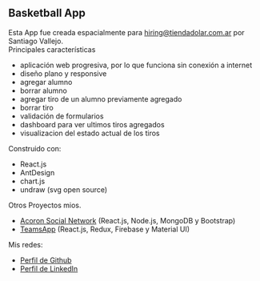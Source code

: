 ## Basketball App

Esta App fue creada espacialmente para hiring@tiendadolar.com.ar por Santiago Vallejo.  
Principales características

- aplicación web progresiva, por lo que funciona sin conexión a internet
- diseño plano y responsive
- agregar alumno
- borrar alumno
- agregar tiro de un alumno previamente agregado
- borrar tiro
- validación de formularios
- dashboard para ver ultimos tiros agregados
- visualizacion del estado actual de los tiros

Construido con:

- React.js
- AntDesign
- chart.js
- undraw (svg open source)

Otros Proyectos mios.

- [Acoron Social Network](https://acoron.netlify.app/) (React.js, Node.js, MongoDB y Bootstrap)
- [TeamsApp](https://teamsapp.web.app/) (React.js, Redux, Firebase y Material UI)

Mis redes:  
- [Perfil de Github](https://github.com/sunteago)
- [Perfil de LinkedIn](https://github.com/sunteago)
